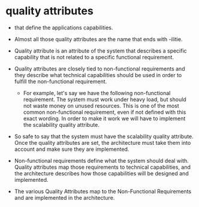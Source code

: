 # quality attributes

- that define the applications capabilities.

- Almost all those quality attributes are the name that ends with -ilitie.

- Quality attribute is an attribute of the system that describes a specific capability that is not related to a specific functional requirement.

- Quality attributes are closely tied to non-functional requirements and they describe what technical capabilities should be used in order to fulfill the non-functional requirement.

  - For example, let's say we have the following non-functional requirement. The system must work under heavy load, but should not waste money on unused resources. This is one of the most common non-functional requirement, even if not defined with this exact wording. In order to make it work we will have to implement the scalability quality attribute. 

- So safe to say that the system must have the scalability quality attribute. Once the quality attributes are set, the architecture must take them into account and make sure they are implemented.


- Non-functional requirements define what the system should deal with. Quality attributes map those requirements to technical capabilities, and the architecture describes how those capabilities will be designed and implemented.

- The various Quality Attributes map to the Non-Functional Requirements and are implemented in the architecture.